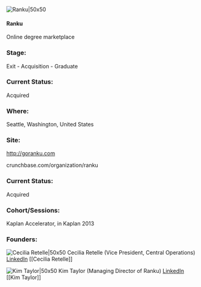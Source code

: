 

![Ranku|50x50](https://s3.amazonaws.com/photos.angel.co/startups/i/224452-181f87bbe6ac261b931b7ed48cc473ad-medium_jpg.jpg?buster=1371575258)

#### Ranku
Online degree marketplace

### Stage: 
Exit - Acquisition - Graduate 

### Current Status: 
Acquired

### Where:
Seattle, Washington, United States

### Site:
http://goranku.com



crunchbase.com/organization/ranku

### Current Status: 
Acquired

### Cohort/Sessions: 
Kaplan Accelerator, in Kaplan 2013

### Founders: 

![Cecilia Retelle|50x50](http://gravatar.com/avatar/94a9cc77dbdd591896babf0500b772f5.png?s=150&d=identicon) Cecilia Retelle (Vice President, Central Operations) [LinkedIn](https://linkedin.com/in/cecilia-retelle-66117910) [[Cecilia Retelle]]

![Kim Taylor|50x50](http://www.crunchbase.com/assets/images/resized/0016/9438/169438v4-max-150x150.png) Kim Taylor (Managing Director of Ranku) [LinkedIn](https://linkedin.com/in/kimataylor) [[Kim Taylor]]


